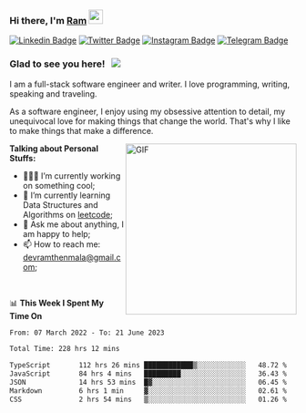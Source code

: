 ### Hi there, I'm <a href="#" target="_blank">Ram</a> <img src="https://media.giphy.com/media/hvRJCLFzcasrR4ia7z/giphy.gif" width="25" height="25">

[![Linkedin Badge](https://img.shields.io/badge/-LinkedIn-0e76a8?style=flat-square&logo=Linkedin&logoColor=white)](https://www.linkedin.com/in/ramdevengineer/)
[![Twitter Badge](https://img.shields.io/badge/-Twitter-00acee?style=flat-square&logo=Twitter&logoColor=white)](https://twitter.com/ramthenmala)
[![Instagram Badge](https://img.shields.io/badge/-Instagram-e4405f?style=flat-square&logo=Instagram&logoColor=white)](https://instagram.com/ramthenmala/)
[![Telegram Badge](https://img.shields.io/badge/-Telegram-0088cc?style=flat-square&logo=Telegram&logoColor=white)](https://t.me/ramthenmala)

### Glad to see you here! &nbsp; ![](https://visitor-badge.glitch.me/badge?page_id=ramthenmala)

I am a full-stack software engineer and writer. I love programming, writing, speaking and traveling.

As a software engineer, I enjoy using my obsessive attention to detail, my unequivocal love for making things that change the world. That's why I like to make things that make a difference.

<img align="right" alt="GIF" src="https://user-images.githubusercontent.com/4328468/157245666-f4dd5472-5b11-4727-baaf-69e90e372b69.gif?raw=true" width="300" />

**Talking about Personal Stuffs:**

- 👨🏻‍💻 I’m currently working on something cool;
- 🚀 I’m currently learning Data Structures and Algorithms on [leetcode](https://leetcode.com/ramthenmala);
- 💬 Ask me about anything, I am happy to help; 
- 📫 How to reach me: devramthenmala@gmail.com;

</br>

📊 **This Week I Spent My Time On** 
<!--START_SECTION:waka-->

```txt
From: 07 March 2022 - To: 21 June 2023

Total Time: 228 hrs 12 mins

TypeScript       112 hrs 26 mins ████████████▒░░░░░░░░░░░░   48.72 %
JavaScript       84 hrs 4 mins   █████████░░░░░░░░░░░░░░░░   36.43 %
JSON             14 hrs 53 mins  █▓░░░░░░░░░░░░░░░░░░░░░░░   06.45 %
Markdown         6 hrs 1 min     ▓░░░░░░░░░░░░░░░░░░░░░░░░   02.61 %
CSS              2 hrs 54 mins   ▒░░░░░░░░░░░░░░░░░░░░░░░░   01.26 %
```

<!--END_SECTION:waka-->


